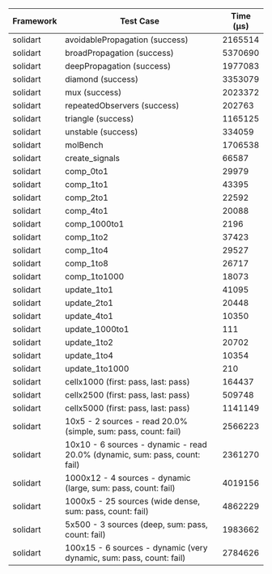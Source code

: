 | Framework | Test Case | Time (μs) |
| --- | --- | --- |
| solidart | avoidablePropagation (success) | 2165514 |
| solidart | broadPropagation (success) | 5370690 |
| solidart | deepPropagation (success) | 1977083 |
| solidart | diamond (success) | 3353079 |
| solidart | mux (success) | 2023372 |
| solidart | repeatedObservers (success) | 202763 |
| solidart | triangle (success) | 1165125 |
| solidart | unstable (success) | 334059 |
| solidart | molBench | 1706538 |
| solidart | create_signals | 66587 |
| solidart | comp_0to1 | 29979 |
| solidart | comp_1to1 | 43395 |
| solidart | comp_2to1 | 22592 |
| solidart | comp_4to1 | 20088 |
| solidart | comp_1000to1 | 2196 |
| solidart | comp_1to2 | 37423 |
| solidart | comp_1to4 | 29527 |
| solidart | comp_1to8 | 26717 |
| solidart | comp_1to1000 | 18073 |
| solidart | update_1to1 | 41095 |
| solidart | update_2to1 | 20448 |
| solidart | update_4to1 | 10350 |
| solidart | update_1000to1 | 111 |
| solidart | update_1to2 | 20702 |
| solidart | update_1to4 | 10354 |
| solidart | update_1to1000 | 210 |
| solidart | cellx1000 (first: pass, last: pass) | 164437 |
| solidart | cellx2500 (first: pass, last: pass) | 509748 |
| solidart | cellx5000 (first: pass, last: pass) | 1141149 |
| solidart | 10x5 - 2 sources - read 20.0% (simple, sum: pass, count: fail) | 2566223 |
| solidart | 10x10 - 6 sources - dynamic - read 20.0% (dynamic, sum: pass, count: fail) | 2361270 |
| solidart | 1000x12 - 4 sources - dynamic (large, sum: pass, count: fail) | 4019156 |
| solidart | 1000x5 - 25 sources (wide dense, sum: pass, count: fail) | 4862229 |
| solidart | 5x500 - 3 sources (deep, sum: pass, count: fail) | 1983662 |
| solidart | 100x15 - 6 sources - dynamic (very dynamic, sum: pass, count: fail) | 2784626 |
